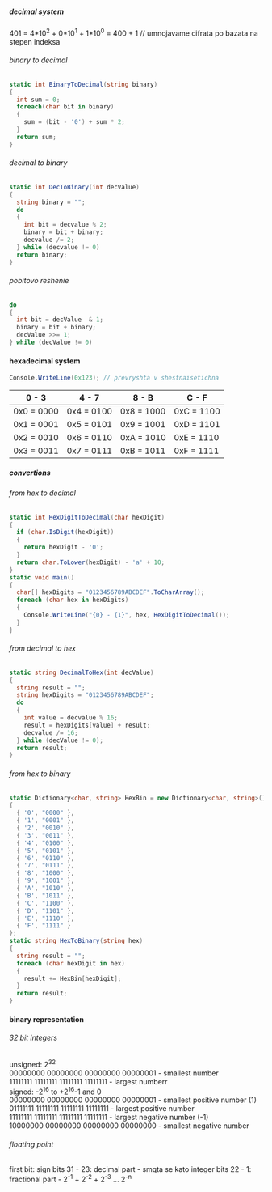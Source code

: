 ##### decimal system
401 = 4\*10<sup>2</sup> + 0\*10<sup>1</sup> + 1\*10<sup>0</sup> = 400 + 1 // umnojavame cifrata po bazata na stepen indeksa
###### binary to decimal
```C#
static int BinaryToDecimal(string binary)
{
  int sum = 0;
  foreach(char bit in binary)
  {
    sum = (bit - '0') + sum * 2;
  }
  return sum;
}
```
###### decimal to binary
```C#
static int DecToBinary(int decValue)
{
  string binary = "";
  do
  {
    int bit = decvalue % 2;
    binary = bit + binary;
    decvalue /= 2;
  } while (decvalue != 0)
  return binary;
}
```
###### pobitovo reshenie
```C#
do
{
  int bit = decValue  & 1;
  binary = bit + binary;
  decValue >>= 1;
} while (decValue != 0)
```
#### hexadecimal system
```C#
Console.WriteLine(0x123); // prevryshta v shestnaisetichna
```
0 - 3 | 4 - 7 | 8 - B | C - F
--- | --- | --- | ---
0x0 = 0000 | 0x4 = 0100 | 0x8 = 1000 | 0xC = 1100
0x1 = 0001 | 0x5 = 0101 | 0x9 = 1001 | 0xD = 1101
0x2 = 0010 | 0x6 = 0110 | 0xA = 1010 | 0xE = 1110
0x3 = 0011 | 0x7 = 0111 | 0xB = 1011 | 0xF = 1111

##### convertions
###### from hex to decimal
```C#
static int HexDigitToDecimal(char hexDigit)
{
  if (char.IsDigit(hexDigit))
  {
    return hexDigit - '0';
  }
  return char.ToLower(hexDigit) - 'a' + 10;
}
static void main()
{
  char[] hexDigits = "0123456789ABCDEF".ToCharArray();
  foreach (char hex in hexDigits)
  {
    Console.WriteLine("{0} - {1}", hex, HexDigitToDecimal());
  }
}
```
###### from decimal to hex
```C#
static string DecimalToHex(int decValue)
{
  string result = "";
  string hexDigits = "0123456789ABCDEF";
  do
  {
    int value = decvalue % 16;
    result = hexDigits[value] + result;
    decvalue /= 16;
  } while (decValue != 0);
  return result;
}
```
###### from hex to binary
```C#
static Dictionary<char, string> HexBin = new Dictionary<char, string>() 
{
  { '0', "0000" },
  { '1', "0001" },
  { '2', "0010" },
  { '3', "0011" },
  { '4', "0100" },
  { '5', "0101" },
  { '6', "0110" },
  { '7', "0111" },
  { '8', "1000" },
  { '9', "1001" },
  { 'A', "1010" },
  { 'B', "1011" },
  { 'C', "1100" },
  { 'D', "1101" },
  { 'E', "1110" },
  { 'F', "1111" }
};
static string HexToBinary(string hex)
{
  string result = "";
  foreach (char hexDigit in hex)
  {
    result += HexBin[hexDigit];
  }
  return result;
}
```
#### binary representation
###### 32 bit integers  
unsigned: 2<sup>32</sup>  
00000000 00000000 00000000 00000001 - smallest number  
11111111 11111111 11111111 11111111 - largest numberr  
signed: -2<sup>16</sup> to +2<sup>16</sup>-1 and 0  
00000000 00000000 00000000 00000001 - smallest positive number (1)  
01111111 11111111 11111111 11111111 - largest positive number  
11111111 11111111 11111111 11111111 - largest negative number (-1)  
10000000 00000000 00000000 00000000 - smallest negative number  
###### floating point
first bit: sign
bits 31 - 23: decimal part - smqta se kato integer
bits 22 - 1: fractional part - 2<sup>-1</sup> + 2<sup>-2</sup> + 2<sup>-3</sup> ... 2<sup>-n</sup>
